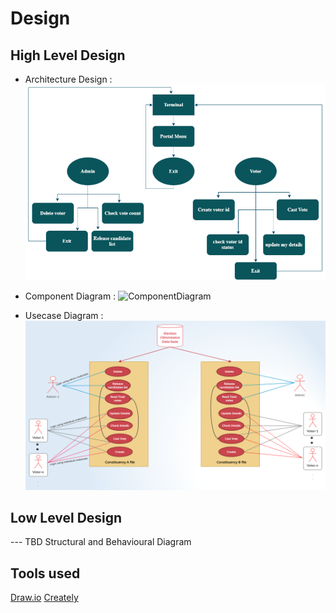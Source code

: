 # Design

## High Level Design 
* Architecture Design :
![Architecture](https://github.com/99cherrys/Online-voting-system/blob/main/Design/Architecture%20.png)
* Component Diagram :
![ComponentDiagram]()

* Usecase Diagram :
![UsecaseDiagram](https://github.com/99cherrys/Online-voting-system/blob/main/Design/Use%20case%20.png)

## Low Level Design 

--- TBD Structural and Behavioural Diagram

## Tools used
[Draw.io](https://app.diagrams.net/)
[Creately](https://app.creately.com/)
